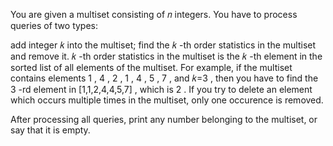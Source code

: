 You are given a multiset consisting of 𝑛
 integers. You have to process queries of two types:

add integer 𝑘
 into the multiset;
find the 𝑘
-th order statistics in the multiset and remove it.
𝑘
-th order statistics in the multiset is the 𝑘
-th element in the sorted list of all elements of the multiset. For example, if the multiset contains elements 1
, 4
, 2
, 1
, 4
, 5
, 7
, and 𝑘=3
, then you have to find the 3
-rd element in [1,1,2,4,4,5,7]
, which is 2
. If you try to delete an element which occurs multiple times in the multiset, only one occurence is removed.

After processing all queries, print any number belonging to the multiset, or say that it is empty.

